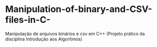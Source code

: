 # Manipulation-of-binary-and-CSV-files-in-C-
Manipulação de arquivos binários e csv em C++ (Projeto prático da disciplina Introdução aos Algoritmos)
